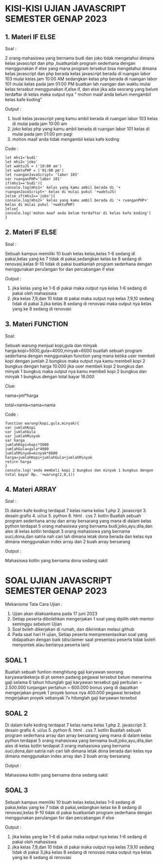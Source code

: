 # KISI-KISI UJIAN JAVASCRIPT SEMESTER GENAP 2023

## 1. Materi IF ELSE

Soal : 

2 orang mahasiswa yang bernama budi dan joko tidak mengetahui dimana kelas javascript dan
php ,buatkanlah program sederhana dengan menggunakan if else yang mana program tersebut bisa
mengetahui dimana kelas javascript dan php berada
kelas javascript berada di ruangan labor 103 mulai kelas jam 10:00 AM sedangkan kelas php berada di
ruangan labor 101 mulai kelas pada jam 01:00 PM
buatkan lah ruangan dan waktu mulai kelas tersebut menggunakan if,else if, dan else
jika ada seorang yang belum terdaftar di kelas maka output nya " mohon maaf anda belum mengambil kelas
kafe koding"

Output :

1. budi kelas javascript yang kamu ambil berada 
di ruangan labor 103 kelas di mulai pada jam 10:00 am
2. joko kelas php yang kamu ambil berada di ruangan 
labor 101 kelas di mulai pada jam 01:00 pm pagi
3. mohon maaf anda tidak mengambil kelas kafe koding

Code :
```
let mhs1='budi'
let mhs2='joko'
let waktuJS = ('10:00 am')
let waktuPHP = ('01:00 pm')
let ruanganJavaScript= 'labor 103'
var ruanganPHP='labor 101'
if(mhs1=='budi'){
console.log(mhs1+' kelas yang kamu ambil berada di '+ ruanganJavaScript+' kelas di mulai pukul '+waktuJS)
}else if(mhs2=='joko'){
console.log(mhs2+' kelas yang kamu ambil berada di '+ ruanganPHP+' kelas di mulai pukul '+waktuPHP)
}else{
console.log('mohon maaf anda belum terdaftar di kelas kafe koding')
}
```


## 2. Materi IF ELSE

Soal :

Sebuah kampus memiliki 10 buah kelas kelas,kelas 1-6 sedang di pakai,kelas yang ke 7 tidak di
pakai,sedangkan kelas ke 8 sedang di renovasi,kelas 9-10 tidak di pakai buatkanlah program sederhana
dengan menggunakan perulangan for dan percabangan if else

Output :

1. jika kelas yang ke 1-6 di pakai maka output 
nya kelas 1-6 sedang di pakai oleh mahasiswa
2. jika kelas 7,9,dan 10 tidak di pakai maka output nya 
kelas 7,9,10 sedang tidak di pakai
3.jika kelas 8 sedang di renovasi maka output nya kelas 
yang ke 8 sedang di renovasi



## 3. Materi FUNCTION

Soal:

Sebuah warung menjual kopi,gula dan minyak
harga:kopi=5000,gula=4000,minyak=6000
buatlah sebuah program sederhana dengan menggunakan function yang mana ketika user membeli kopi
dengan jumlah 2 bungkus maka output nya kamu membeli kopi 2 bungkus dengan harga 10.000
jika user membeli kopi 2 bungkus dan minyak 1 bungkus maka output nya kamu membeli kopi 2 bungkus dan
minyak 1 bungkus dengan total bayar 16.000

Clue:

nama=jml*harga

total=nama+nama+nama

Code :
```
function warung(kopi,gula,minyak){
var jumlahKopi
var jumlahGula
var jumlahMinyak
var harga
jumlahKopi=kopi*5000
jumlahGula=gula*4000
jumlahMinyak=minyak*6000
harga=jumlahKopi+jumlahGula+jumlahMinyak
return harga
}
console.log('anda membeli kopi 2 bungkus dan minyak 1 bungkus dengan total bayar Rp. '+warung(2,0,1))
```


## 4. Materi ARRAY

Soal :

Di dalam kafe koding terdapat 7 kelas
nama kelas 1.php
2. javascript
3. desain grafis
4. ui/ux
5. python
6. html . css
7. kotlin
Buatlah sebuah program sederhana array dan array bersarang yang mana di dalam kelas python terdapat 5
orang mahasiswa yang bernama budi,joko,ayu,dila,dan alex di kelas kotlin terdapat 3 orang mahasiswa yang
bernama suci,dona,dan satria
nah cari lah dimana letak dona berada dan kelas nya dimana menggunakan index array dan 2 buah array
bersarang

Output :

Mahasiswa kotlin yang bernama dona sedang sakit




# SOAL UJIAN JAVASCRIPT SEMESTER GENAP 2023
Mekanisme Tata Cara Ujian :
1. Ujian akan dilaksankana pada 17 juni  2023 
2. Setiap peserta dibolehkan mengerjakan 1 soal yang dipilih oleh mentor seminggu sebelum Ujian
3. Soal boleh dikerjakan di rumah, dan dikirimkan melaui github
4. Pada saat hari H ujian, Setiap peserta mempresentasikan soal yang didapatkan dengan baik (disclaimer saat presentasi peserta tidak boleh menyontek atau bertanya peserta lain)

## SOAL 1 

Buatlah sebuah funtion menghitung gaji karyawan
seorang karyawanbekerja di pt semen padang pegawai tersebut belum menerima gaji selama 6 tahun
hitunglah gaji karyawan tersebut
gaji perbulan = 2.500.000
tunjangan pertahun = 600.000
bonus yang di dapatkan mengerjakan proyek 1 proyek bonus nya 400.000 pegawai tersebut mngerjakan
proyek sebanyak 7x
hitunglah gaji karyawan tersebut

## SOAL 2

Di dalam kafe koding terdapat 7 kelas
nama kelas 1.php
2. javascript
3. desain grafis
4. ui/ux
5. python
6. html . css
7. kotlin
Buatlah sebuah program sederhana array dan array bersarang yang mana di dalam kelas python terdapat 5
orang mahasiswa yang bernama budi,joko,ayu,dila,dan alex di kelas kotlin terdapat 3 orang mahasiswa yang
bernama suci,dona,dan satria
nah cari lah dimana letak dona berada dan kelas nya dimana menggunakan index array dan 2 buah array
bersarang

Output :

Mahasiswa kotlin yang bernama dona sedang sakit


## SOAL 3

Sebuah kampus memiliki 10 buah kelas kelas,kelas 1-6 sedang di pakai,kelas yang ke 7 tidak di
pakai,sedangkan kelas ke 8 sedang di renovasi,kelas 9-10 tidak di pakai buatkanlah program sederhana
dengan menggunakan perulangan for dan percabangan if else

Output :

1. jika kelas yang ke 1-6 di pakai maka output 
nya kelas 1-6 sedang di pakai oleh mahasiswa
2. jika kelas 7,9,dan 10 tidak di pakai maka output nya 
kelas 7,9,10 sedang tidak di pakai
3.jika kelas 8 sedang di renovasi maka output nya kelas 
yang ke 8 sedang di renovasi




